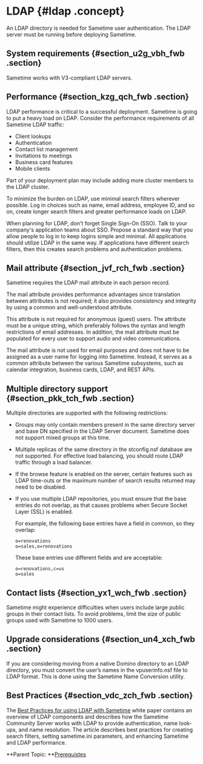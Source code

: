 # LDAP {#ldap .concept}

An LDAP directory is needed for Sametime user authentication. The LDAP server must be running before deploying Sametime.

## System requirements {#section_u2g_vbh_fwb .section}

Sametime works with V3-compliant LDAP servers.

## Performance {#section_kzg_qch_fwb .section}

LDAP performance is critical to a successful deployment. Sametime is going to put a heavy load on LDAP. Consider the performance requirements of all Sametime LDAP traffic:

-   Client lookups
-   Authentication
-   Contact list management
-   Invitations to meetings
-   Business card features
-   Mobile clients

Part of your deployment plan may include adding more cluster members to the LDAP cluster.

To minimize the burden on LDAP, use minimal search filters wherever possible. Log in choices such as name, email address, employee ID, and so on, create longer search filters and greater performance loads on LDAP.

When planning for LDAP, don't forget Single Sign-On \(SSO\). Talk to your company's application teams about SSO. Propose a standard way that you allow people to log in to keep logins simple and minimal. All applications should utilize LDAP in the same way. If applications have different search filters, then this creates search problems and authentication problems.

## Mail attribute {#section_jvf_rch_fwb .section}

Sametime requires the LDAP mail attribute in each person record.

The mail attribute provides performance advantages since translation between attributes is not required; it also provides consistency and integrity by using a common and well-understood attribute.

This attribute is not required for anonymous \(guest\) users. The attribute must be a unique string, which preferably follows the syntax and length restrictions of email addresses. In addition, the mail attribute must be populated for every user to support audio and video communications.

The mail attribute is not used for email purposes and does not have to be assigned as a user name for logging into Sametime. Instead, it serves as a common attribute between the various Sametime subsystems, such as calendar integration, business cards, LDAP, and REST APIs.

## Multiple directory support {#section_pkk_tch_fwb .section}

Multiple directories are supported with the following restrictions:

-   Groups may only contain members present in the same directory server and base DN specified in the LDAP Server document. Sametime does not support mixed groups at this time.
-   Multiple replicas of the same directory in the stconfig.nsf database are not supported. For effective load balancing, you should route LDAP traffic through a load balancer.
-   If the browse feature is enabled on the server, certain features such as LDAP time-outs or the maximum number of search results returned may need to be disabled.
-   If you use multiple LDAP repositories, you must ensure that the base entries do not overlap, as that causes problems when Secure Socket Layer \(SSL\) is enabled.

    For example, the following base entries have a field in common, so they overlap:

    ``` {#codeblock_ufr_3bh_fwb}
    o=renovations
    o=sales,o=renovations
    ```

    These base entries use different fields and are acceptable:

    ``` {#codeblock_bcq_lbh_fwb}
    o=renovations,c=us
    o=sales
    ```


## Contact lists {#section_yx1_wch_fwb .section}

Sametime might experience difficulties when users include large public groups in their contact lists. To avoid problems, limit the size of public groups used with Sametime to 1000 users.

## Upgrade considerations {#section_un4_xch_fwb .section}

If you are considering moving from a native Domino directory to an LDAP directory, you must convert the user’s names in the vpuserinfo.nsf file to LDAP format. This is done using the Sametime Name Conversion utility.

## Best Practices {#section_vdc_zch_fwb .section}

The [Best Practices for using LDAP with Sametime](https://support.hcltechsw.com/csm?id=kb_article&sysparm_article=KB0081763) white paper contains an overview of LDAP components and describes how the Sametime Community Server works with LDAP to provide authentication, name look-ups, and name resolution. The article describes best practices for creating search filters, setting sametime.ini parameters, and enhancing Sametime and LDAP performance.

**Parent Topic: **[Prerequistes](c_planning_prereqs.md)

